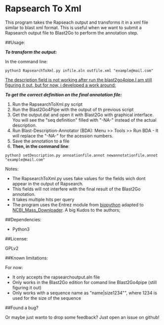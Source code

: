 # Rapsearch To Xml



This program takes the Rapseach output and transforms it in a xml file similar to blast xml format.
This is useful when we want to submit a Rapsearch output file to Blast2Go to perform the annotation step.



##Usage:


___To transform the output:___


In the command line:
<pre><code>python3 RapsearchToXml.py infile.aln outfile.xml "example@mail.com"
</code></pre>


<span style="text-decoration: underline;">The description field is not working after run the blast2go4pipe.I am still figuring it out, but for now, i developed a work around:</span>

 
___To get the correct definition on the final annotation file:___


1. Run the RapsearchToXml.py script
2. Run the Blast2Go4Pipe with the output of th previous script
3. Get the output.dat and open it with Blast2Go with graphical interface. You will see the "seq definition" filled with "-NA-" instead of the actual description. 
4. Run Blast-Description-Annotator (BDA): Menu >> Tools >> Run BDA - It will replace the "-NA-" for the acession numbers.
5. Save the annotation to a file
6. **Then, in  the command line**:

<pre><code>python3 setDescription.py annoationfile.annot newannotationfile.annot "example@mail.com"
</code></pre>


Notes:

+ The RapsearchToXml.py uses fake values for the fields wich dont appear in the output of Rapsearch.
+ This fields will not interfere with the final result of the Blast2Go annotation.
+ It takes multiple hits per query
+ The program uses the Entrez module from [biopython](https://github.com/biopython/biopython) adapted to [NCBI_Mass_Downloader](https://github.com/StuntsPT/NCBI_Mass_Downloader). A big Kudos to the authors;

##Dependencies:

+ Python3



##License:

GPLv2



##Known limitations:

For now:
+ It only accepts the rapsearchoutput.aln file
+ Only works in the Blast2Go edition for comand line Blast2Go4pipe (still figuring it out)
+ Only works with a sequence name as "name|size1234"", where 1234 is used for the size of the sequence




##Found a bug?

Or maybe just wanto to drop some feedback? Just open an issue on github!
   
